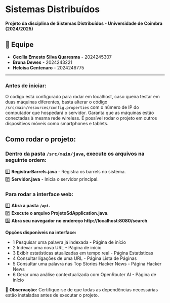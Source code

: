 # Sistemas Distribuídos

**Projeto da disciplina de Sistemas Distribuídos - Universidade de Coimbra (2024/2025)**

## 👥 Equipe
- **Cecília Ernesto Silva Quaresma** - 2024245307
- **Bruna Dewes** - 2024243221
- **Heloísa Centenaro** - 2024246775

---
### Antes de iniciar:

O código está configurado para rodar em localhost, caso queira testar em duas máquinas diferentes, basta alterar o código `/src/main/resources/config.properties` com o número de IP do computador que hospedará o servidor. Garanta que as máquinas estão conectadas à mesma rede wireless. É possível rodar o projeto em outros dispositivos móveis como smartphones e tablets.

## Como rodar o projeto:

### Dentro da pasta `/src/main/java`, execute os arquivos na seguinte ordem:

1️⃣ **RegistrarBarrels.java** - Registra os barrels no sistema.  
2️⃣ **Servidor.java** - Inicia o servidor principal.  

### Para rodar a interface web:
1️⃣ **Abra a pasta `/api`.**<br>
2️⃣ **Execute o arquivo ProjetoSdApplication.java**.<br> 
3️⃣ **Abra seu navegador no endereço http://localhost:8080/search**.

**Opções disponíveis na interface:**  
- 1 Pesquisar uma palavra já indexada - Página de início 
- 2 Indexar uma nova URL - Página de início
- 3 Exibir estatísticas atualizadas em tempo real - Página Estatísticas
- 4 Consultar ligações de uma URL - Página Lista de Páginas
- 5 Consultar uma palavra nas Top Stories Hacker News - Página Hacker News
- 6 Gerar uma análise contextualizada com OpenRouter AI - Página de início



📌 **Observação:** Certifique-se de que todas as dependências necessárias estão instaladas antes de executar o projeto.  

